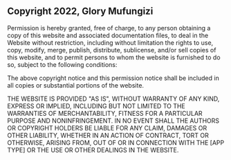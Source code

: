## Copyright 2022, Glory Mufungizi


Permission is hereby granted, free of charge, to any person obtaining a copy of this website and associated documentation files, to deal in the Website without restriction, including without limitation the rights to use, copy, modify, merge, publish, distribute, sublicense, and/or sell copies of this website, and to permit persons to whom the website is furnished to do so, subject to the following conditions:

The above copyright notice and this permission notice shall be included in all copies or substantial portions of the website.

THE WEBSITE IS PROVIDED "AS IS", WITHOUT WARRANTY OF ANY KIND, EXPRESS OR IMPLIED, INCLUDING BUT NOT LIMITED TO THE WARRANTIES OF MERCHANTABILITY, FITNESS FOR A PARTICULAR PURPOSE AND NONINFRINGEMENT. IN NO EVENT SHALL THE AUTHORS OR COPYRIGHT HOLDERS BE LIABLE FOR ANY CLAIM, DAMAGES OR OTHER LIABILITY, WHETHER IN AN ACTION OF CONTRACT, TORT OR OTHERWISE, ARISING FROM, OUT OF OR IN CONNECTION WITH THE [APP TYPE] OR THE USE OR OTHER DEALINGS IN THE WEBSITE.
